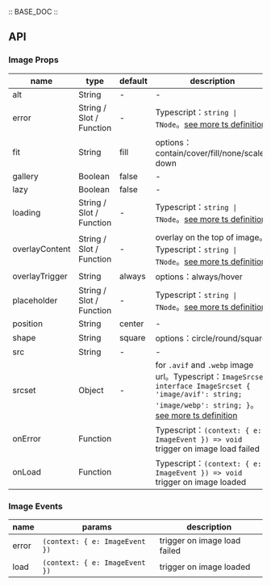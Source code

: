 :: BASE_DOC ::

## API
### Image Props

name | type | default | description | required
-- | -- | -- | -- | --
alt | String | - | \- | N
error | String / Slot / Function | - | Typescript：`string \| TNode`。[see more ts definition](https://github.com/Tencent/tdesign-vue-next/blob/develop/src/common.ts) | N
fit | String | fill | options：contain/cover/fill/none/scale-down | N
gallery | Boolean | false | \- | N
lazy | Boolean | false | \- | N
loading | String / Slot / Function | - | Typescript：`string \| TNode`。[see more ts definition](https://github.com/Tencent/tdesign-vue-next/blob/develop/src/common.ts) | N
overlayContent | String / Slot / Function | - | overlay on the top of image。Typescript：`string \| TNode`。[see more ts definition](https://github.com/Tencent/tdesign-vue-next/blob/develop/src/common.ts) | N
overlayTrigger | String | always | options：always/hover | N
placeholder | String / Slot / Function | - | Typescript：`string \| TNode`。[see more ts definition](https://github.com/Tencent/tdesign-vue-next/blob/develop/src/common.ts) | N
position | String | center | \- | N
shape | String | square | options：circle/round/square | N
src | String | - | \- | N
srcset | Object | - | for `.avif` and `.webp` image url。Typescript：`ImageSrcset` `interface ImageSrcset { 'image/avif': string; 'image/webp': string; }`。[see more ts definition](https://github.com/Tencent/tdesign-vue-next/tree/develop/src/image/type.ts) | N
onError | Function |  | Typescript：`(context: { e: ImageEvent }) => void`<br/>trigger on image load failed | N
onLoad | Function |  | Typescript：`(context: { e: ImageEvent }) => void`<br/>trigger on image loaded | N

### Image Events

name | params | description
-- | -- | --
error | `(context: { e: ImageEvent })` | trigger on image load failed
load | `(context: { e: ImageEvent })` | trigger on image loaded
